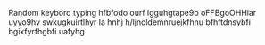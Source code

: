 Random keybord typing hfbfodo ourf igguhgtape9b  oFFBgoOHHiar uyyo9hv swkugkuirtlhyr  la hnhj h/ljnoldemnruejkfhnu bfhftdnsybfi bgixfyrfhgbfi uafyhg
